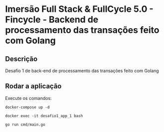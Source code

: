 # Imersão Full Stack & FullCycle 5.0 - Fincycle - Backend de processamento das transações feito com Golang

## Descrição

Desafio 1 de back-end de processamento das transações feito com Golang

## Rodar a aplicação

Execute os comandos:

```
docker-compose up -d

docker exec -it desafio1_app_1 bash

go run cmd/main.go
```
